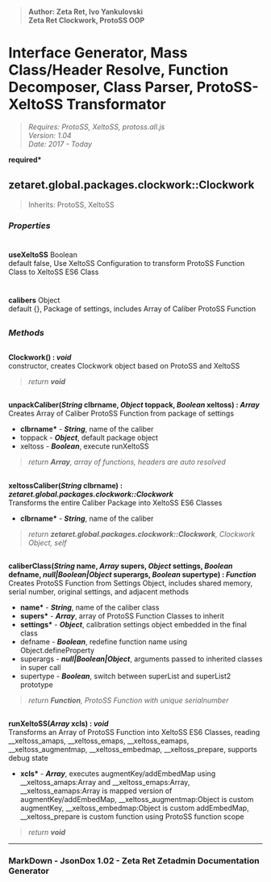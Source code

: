 > __Author: Zeta Ret, Ivo Yankulovski__  
> __Zeta Ret Clockwork, ProtoSS OOP__  
# Interface Generator, Mass Class/Header Resolve, Function Decomposer, Class Parser, ProtoSS-XeltoSS Transformator  
> *Requires: ProtoSS, XeltoSS, protoss.all.js*  
> *Version: 1.04*  
> *Date: 2017 - Today*  

__required*__

## zetaret.global.packages.clockwork::Clockwork  
> Inherits: ProtoSS, XeltoSS  

### *Properties*  

#  
__useXeltoSS__ Boolean  
default false, Use XeltoSS Configuration to transform ProtoSS Function Class to XeltoSS ES6 Class  

#  
__calibers__ Object  
default {}, Package of settings, includes Array of Caliber ProtoSS Function  


##  
### *Methods*  

##  
__Clockwork() : *void*__  
constructor, creates Clockwork object based on ProtoSS and XeltoSS  
> *return __void__*  

##  
__unpackCaliber(*String* clbrname, *Object* toppack, *Boolean* xeltoss) : *Array*__  
Creates Array of Caliber ProtoSS Function from package of settings  
- __clbrname*__ - __*String*__, name of the caliber  
- toppack - __*Object*__, default package object  
- xeltoss - __*Boolean*__, execute runXeltoSS  
> *return __Array__, array of functions, headers are auto resolved*  

##  
__xeltossCaliber(*String* clbrname) : *zetaret.global.packages.clockwork::Clockwork*__  
Transforms the entire Caliber Package into XeltoSS ES6 Classes  
- __clbrname*__ - __*String*__, name of the caliber  
> *return __zetaret.global.packages.clockwork::Clockwork__, Clockwork Object, self*  

##  
__caliberClass(*String* name, *Array* supers, *Object* settings, *Boolean* defname, *null|Boolean|Object* superargs, *Boolean* supertype) : *Function*__  
Creates ProtoSS Function from Settings Object, includes shared memory, serial number, original settings, and adjacent methods  
- __name*__ - __*String*__, name of the caliber class  
- __supers*__ - __*Array*__, array of ProtoSS Function Classes to inherit  
- __settings*__ - __*Object*__, calibration settings object embedded in the final class  
- defname - __*Boolean*__, redefine function name using Object.defineProperty  
- superargs - __*null|Boolean|Object*__, arguments passed to inherited classes in super call  
- supertype - __*Boolean*__, switch between superList and superList2 prototype  
> *return __Function__, ProtoSS Function with unique serialnumber*  

##  
__runXeltoSS(*Array* xcls) : *void*__  
Transforms an Array of ProtoSS Function into XeltoSS ES6 Classes, reading __xeltoss_amaps, __xeltoss_emaps, __xeltoss_eamaps, __xeltoss_augmentmap, __xeltoss_embedmap, __xeltoss_prepare, supports debug state  
- __xcls*__ - __*Array*__, executes augmentKey/addEmbedMap using __xeltoss_amaps:Array and __xeltoss_emaps:Array, __xeltoss_eamaps:Array is mapped version of augmentKey/addEmbedMap, __xeltoss_augmentmap:Object is custom augmentKey, __xeltoss_embedmap:Object is custom addEmbedMap, __xeltoss_prepare is custom function using ProtoSS function scope  
> *return __void__*  

---  
### MarkDown - JsonDox 1.02 - Zeta Ret Zetadmin Documentation Generator
